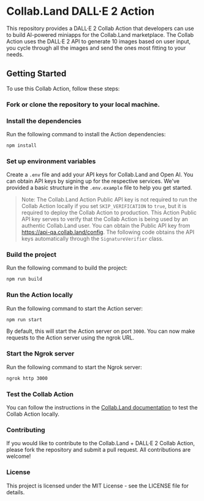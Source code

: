 # Collab.Land DALL·E 2 Action

This repository provides a DALL·E 2 Collab Action that developers can use to build AI-powered miniapps for the Collab.Land marketplace. The Collab Action uses the DALL·E 2 API to generate 10 images based on user input, you cycle through all the images and send the ones most fitting to your needs.

## Getting Started

To use this Collab Action, follow these steps:

### Fork or clone the repository to your local machine.

### Install the dependencies

Run the following command to install the Action dependencies:

```bash
npm install
```

### Set up environment variables

Create a `.env` file and add your API keys for Collab.Land and Open AI. You can obtain API keys by signing up for the respective services. We've provided a basic structure in the `.env.example` file to help you get started.

> Note: The Collab.Land Action Public API key is not required to run the Collab Action locally if you set `SKIP_VERIFICATION` to `true`, but it is required to deploy the Collab Action to production. This Action Public API key serves to verify that the Collab Action is being used by an authentic Collab.Land user. You can obtain the Public API key from https://api-qa.collab.land/config. The following code obtains the API keys automatically through the `SignatureVerifier` class.

### Build the project

Run the following command to build the project:

```bash
npm run build
```

### Run the Action locally

Run the following command to start the Action server:

```bash
npm run start
```

By default, this will start the Action server on port `3000`. You can now make requests to the Action server using the ngrok URL.

### Start the Ngrok server

Run the following command to start the Ngrok server:

```bash
ngrok http 3000
```

### Test the Collab Action

You can follow the instructions in the [Collab.Land documentation](https://dev.collab.land/docs/upstream-integrations/collab-actions/getting-started-with-collab-actions#test-the-actions-in-a-discord-server) to test the Collab Action locally.

### Contributing

If you would like to contribute to the Collab.Land + DALL·E 2 Collab Action, please fork the repository and submit a pull request. All contributions are welcome!

### License

This project is licensed under the MIT License - see the LICENSE file for details.
